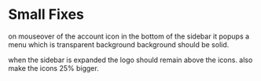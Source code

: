 # Small Fixes

on mouseover of the account icon in the bottom of the sidebar it popups a menu which is transparent background background should be solid.

when the sidebar is expanded the logo should remain above the icons. also make the icons 25% bigger.